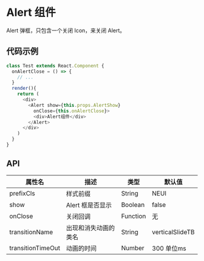 # Alert 组件

Alert 弹框，只包含一个关闭 Icon，来关闭 Alert。

## 代码示例

```js
class Test extends React.Component {
  onAlertClose = () => {
    // ...
  }
  render(){
    return (
      <div>
        <Alert show={this.props.AlertShow}
          onClose={this.onAlertClose}>
          <div>Alert组件</div>
        </Alert>
      </div>
    )
  }
}
```

## API

属性名 | 描述 | 类型 | 默认值
--- | --- | --- | ---
prefixCls | 样式前缀 | String | NEUI
show | Alert 框是否显示 | Boolean | false
onClose | 关闭回调 | Function | 无
transitionName | 出现和消失动画的类名 |String | verticalSlideTB
transitionTimeOut | 动画的时间 | Number | 300 单位ms
